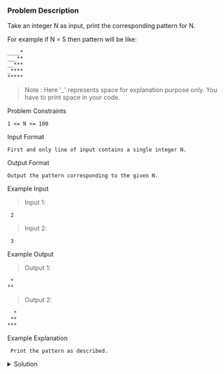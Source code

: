 ### Problem Description
Take an integer N as input, print the corresponding pattern for N.

For example if N = 5 then pattern will be like:
```
____*
___**
__***
_****
*****
```

>Note : Here '_' represents space for explanation purpose only. You have to print space in your code.


Problem Constraints
```
1 <= N <= 100
```


Input Format
```
First and only line of input contains a single integer N.
```


Output Format
```
Output the pattern corresponding to the given N.
```


Example Input

>Input 1:
```
 2
``` 

>Input 2:
```
 3
```

Example Output

>Output 1:
```
 *
**
```

>Output 2:
```
  *
 **
***
```

Example Explanation
```
 Print the pattern as described.
```

<details>
  <summary>Solution</summary>
    Solution is not yet added!